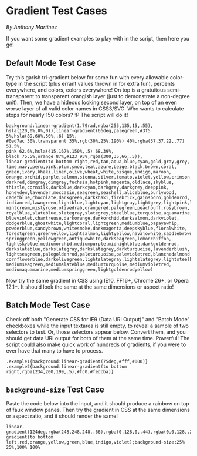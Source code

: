 <h1>Gradient Test Cases</h1>
<p><em>By Anthony Martinez</em>
<p>If you want some gradient examples to play with in the script, then here you go!</p>
<h2>Default Mode Test Case</h2>
<p>Try this garish tri-gradient below for some fun with every allowable color-type in the script (plus errant values thrown in for extra fun), percents everywhere, and colors, colors everywhere! On top is a gratuitous semi-transparent to transparent orangish layer (just to demonstrate a non-degree unit). Then, we have a hideous looking second layer, on top of an even worse layer of all valid color names in CSS3/SVG. Who wants to calculate stops for nearly 150 colors? :P The script will do it!</p>

<pre><code>background:linear-gradient(1.79rad,rgba(255,135,15,.55),
hsla(120,0%,0%,0)),linear-gradient(66deg,palegreen,#3f5 5%,hsla(89,60%,50%,.6) 15%,
#0ed7ac 30%,transparent 35%,rgb(30%,25%,190%) 40%,rgba(37,37,22,.77) 51.5%,
pink 62.6%,hsla(415,167%,150%,.5) 68.39%,
black 75.5%,orange 87%,#123 95%,rgba(300,35,66,.5)),
linear-gradient(to bottom right,red,tan,aqua,blue,cyan,gold,gray,grey,
lime,navy,peru,pink,plum,snow,teal,azure,beige,black,brown,coral,
green,ivory,khaki,linen,olive,wheat,white,bisque,indigo,maroon,
orange,orchid,purple,salmon,sienna,silver,tomato,violet,yellow,crimson,
darkred,dimgray,dimgrey,fuchsia,hotpink,magenta,oldlace,skyblue,
thistle,cornsilk,darkblue,darkcyan,darkgray,darkgrey,deeppink,
honeydew,lavender,moccasin,seagreen,seashell,aliceblue,burlywood,
cadetblue,chocolate,darkgreen,darkkhaki,firebrick,gainsboro,goldenrod,
indianred,lawngreen,lightblue,lightcyan,lightgray,lightgrey,lightpink,limegreen,
mintcream,mistyrose,olivedrab,orangered,palegreen,peachpuff,rosybrown,
royalblue,slateblue,slategray,slategrey,steelblue,turquoise,aquamarine,
blueviolet,chartreuse,darkorange,darkorchid,darksalmon,darkviolet,
dodgerblue,ghostwhite,lightcoral,lightgreen,mediumblue,papayawhip,
powderblue,sandybrown,whitesmoke,darkmagenta,deepskyblue,floralwhite,
forestgreen,greenyellow,lightsalmon,lightyellow,navajowhite,saddlebrown,
springgreen,yellowgreen,antiquewhite,darkseagreen,lemonchiffon,
lightskyblue,mediumorchid,mediumpurple,midnightblue,darkgoldenrod,
darkslateblue,darkslategray,darkslategrey,darkturquoise,lavenderblush,
lightseagreen,palegoldenrod,paleturquoise,palevioletred,blanchedalmond,
cornflowerblue,darkolivegreen,lightslategray,lightslategrey,lightsteelblue,
mediumseagreen,mediumslateblue,mediumturquoise,mediumvioletred,
mediumaquamarine,mediumspringgreen,lightgoldenrodyellow)
</code></pre>
<p>Now try the same gradient in CSS using IE10, FF16+, Chrome 26+, or Opera 12.1+. It should look the same at the same dimensions or aspect ratio!</p>
<h2>Batch Mode Test Case</h2>
 <p>Check off both "Generate CSS for IE9 (Data URI Output)" and "Batch Mode" checkboxes while the input textarea is still empty, to reveal a sample of two selectors to test. Or, those selectors appear below. Convert them, and you should get data URI output for both of them at the same time. Powerful! The script could also make quick work of hundreds of gradients, if you were to ever have that many to have to process.</p>
<pre><code>.example1{background:linear-gradient(75deg,#fff,#000)}
.example2{background:linear-gradient(to bottom right,rgba(234,200,199,.5),#fc0,#fedcba)}</code></pre>
<h2><code>background-size</code> Test Case</h2>
<p>Paste the code below into the input, and it should produce a rainbow on top of faux window panes. Then try the gradient in CSS at the same dimensions or aspect ratio, and it should render the same!</p>
<pre><code>linear-gradient(124deg,rgba(248,248,248,.66),rgba(0,128,0,.44),rgba(0,0,128,.22)),linear-gradient(to bottom left,red,orange,yellow,green,blue,indigo,violet);background-size:25% 25%,100% 100%</code></pre>
